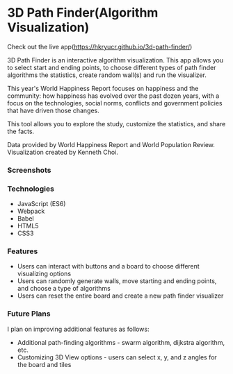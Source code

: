 # 3D Path Finder(Algorithm Visualization)

Check out the live app(https://hkryucr.github.io/3d-path-finder/)

3D Path Finder is an interactive algorithm visualization. This app allows you to select start and ending points, to choose different types of path finder algorithms the statistics, create random wall(s) and run the visualizer.

This year's World Happiness Report focuses on happiness and the community: how happiness has evolved over the past dozen years, with a focus on the technologies, social norms, conflicts and government policies that have driven those changes.

This tool allows you to explore the study, customize the statistics, and share the facts.

Data provided by World Happiness Report and World Population Review.
Visualization created by Kenneth Choi.

### Screenshots

### Technologies
- JavaScript (ES6)
- Webpack
- Babel
- HTML5
- CSS3

### Features
- Users can interact with buttons and a board to choose different visualizing options
- Users can randomly generate walls, move starting and ending points, and choose a type of algorithms
- Users can reset the entire board and create a new path finder visualizer


### Future Plans
I plan on improving additional features as follows:
- Additional path-finding algorithms - swarm algorithm, dijkstra algorithm, etc.
- Customizing 3D View options - users can select x, y, and z angles for the board and tiles
